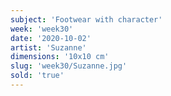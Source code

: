 ```yaml
---
subject: 'Footwear with character'
week: 'week30'
date: '2020-10-02'
artist: 'Suzanne'
dimensions: '10x10 cm'
slug: 'week30/Suzanne.jpg'
sold: 'true'
---
```

